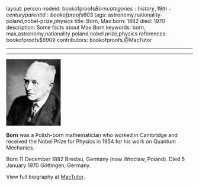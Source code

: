 layout: person
nodeid: bookofproofs$Born
categories: history,19th-century
parentid: bookofproofs$603
tags: astronomy,nationality-poland,nobel-prize,physics
title: Born, Max
born: 1882
died: 1970
description: Some facts about Max Born
keywords: born, max,astronomy,nationality poland,nobel prize,physics
references: bookofproofs$6909
contributors: bookofproofs,@MacTutor

---


---

![Born.jpg](https://github.com/bookofproofs/bookofproofs.github.io/blob/main/_sources/_assets/images/portraits/Born.jpg?raw=true)

**Born** was a Polish-born mathematician who worked in Cambridge and received the Nobel Prize for Physics in 1954 for his work on Quantum Mechanics.

Born 11 December 1882 Breslau, Germany (now Wrocław, Poland). Died 5 January 1970 Göttingen, Germany.


View full biography at [MacTutor](https://mathshistory.st-andrews.ac.uk/Biographies/Born/).